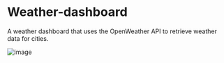 # Weather-dashboard
A weather dashboard that uses the OpenWeather API to retrieve weather data for cities.

![image](https://user-images.githubusercontent.com/108298588/184254687-7c3b2d15-1dd6-4e59-90fe-51b458ceec4a.png)




